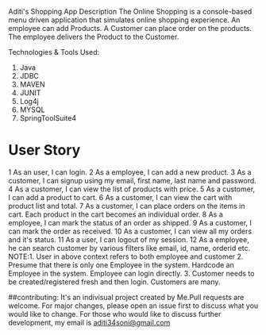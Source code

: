 Aditi's Shopping App
Description
The Online Shopping is a console-based menu driven application that simulates online shopping experience. An employee can add Products. A Customer can place order on the products. The employee delivers the Product to the Customer.

Technologies & Tools Used:
1. Java
2. JDBC
3. MAVEN
4. JUNIT
5. Log4j
6. MYSQL
7. SpringToolSuite4

#	User Story
1	As an user, I can login.
2	As a employee, I can add a new product.
3	As a customer, I can signup using my email, first name, last name and password.
4	As a customer, I can view the list of products with price.
5	As a customer, I can add a product to cart.
6	As a customer, I can view the cart with product list and total.
7	As a customer, I can place orders on the items in cart. Each product in the cart becomes an individual order.
8	As a employee, I can mark the status of an order as shipped.
9	As a customer, I can mark the order as received.
10	As a customer, I can view all my orders and it's status.
11	As a user, I can logout of my session.
12	As a employee, he can search customer by various filters like email, id, name, orderid etc.
NOTE:1. User in above context refers to both employee and customer 2. Presume that there is only one Employee in the system. Hardcode an Employee in the system. Employee can login directly. 3. Customer needs to be created/registered fresh and then login. Customers are many.

##contributing:
It's an indivisual project created by Me.Pull requests are welcome. For major changes, please open an issue first to discuss what you would like to change. For those who would like to discuss further development, my email is aditi34soni@gmail.com
